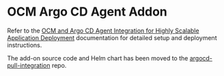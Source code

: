 # OCM Argo CD Agent Addon

Refer to the
[OCM and Argo CD Agent Integration for Highly Scalable Application Deployment](https://github.com/open-cluster-management-io/ocm/tree/main/solutions/argocd-agent)
documentation for detailed setup and deployment instructions.

The add-on source code and Helm chart has been moved to the
[argocd-pull-integration](https://github.com/open-cluster-management-io/argocd-pull-integration) repo.
